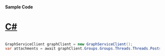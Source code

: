 #### Sample Code
# [C#](#tab/Csharp)

```C#

GraphServiceClient graphClient = new GraphServiceClient();
var attachments = await graphClient.Groups.Groups.Threads.Threads.Posts.Posts.Attachments.Request().GetAsync();

```